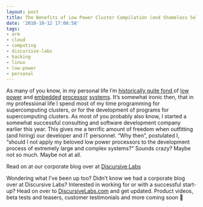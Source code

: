 ```yaml
---
layout: post
title: The Benefits of Low Power Cluster Compilation (and Shameless Self-Promotion)
date: '2010-10-12 17:08:58'
tags:
- arm
- cloud
- computing
- discursive-labs
- hacking
- linux
- low-power
- personal
---
```



As many of you know, in my personal life I’m [historically ](http://hunterdavis.com/archives/34) [quite ](http://hunterdavis.com/archives/97) [fond ](http://hunterdavis.com/archives/506)of [low power](http://hunterdavis.com/archives/457) and [embedded](http://hunterdavis.com/archives/407) [ processor](http://hunterdavis.com/archives/450) [systems](http://hunterdavis.com/archives/466). It’s somewhat ironic then, that in my professional life I spend most of my time programming for supercomputing clusters, or for the development of programs for supercomputing clusters. As most of you probably also know, I started a somewhat successful consulting and software development company earlier this year. This gives me a terrific amount of freedom when outfitting (and hiring) our developer and IT personnel. “Why then”, postulated I, “should I not apply my beloved low power processors to the development process of extremely large and complex systems?” Sounds crazy? Maybe not so much. Maybe not at all.

Read on at our corporate blog over at [Discursive Labs](http://www.discursivelabs.com/?p=137)

Wondering what I’ve been up too? Didn’t know we had a corporate blog over at Discursive Labs? Interested in working for or with a successful start-up? Head on over to [DiscursiveLabs.com](http://www.discursivelabs.com) and get updated. Product videos, beta tests and teasers, customer testimonials and more coming soon 🙂


